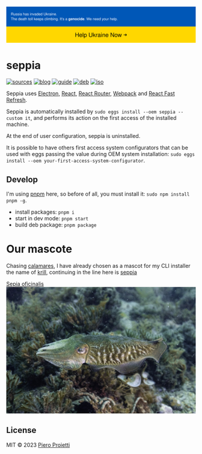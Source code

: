 [![Stand With Ukraine](https://raw.githubusercontent.com/vshymanskyy/StandWithUkraine/main/banner2-direct.svg)](https://vshymanskyy.github.io/StandWithUkraine)

seppia
=======
[![sources](https://img.shields.io/badge/github-sources-cyan)](https://github.com/pieroproietti/seppia)
[![blog](https://img.shields.io/badge/blog-penguin's%20eggs-cyan)](https://penguins-eggs.net)
[![guide](https://img.shields.io/badge/guide-penguin's%20eggs-cyan)](https://penguins-eggs.net/book/)
[![deb](https://img.shields.io/badge/deb-packages-blue)](https://sourceforge.net/projects/penguins-eggs/files/DEBS)
[![iso](https://img.shields.io/badge/iso-images-cyan)](https://sourceforge.net/projects/penguins-eggs/files/ISOS)

<p>
  Seppia uses <a href="https://electron.atom.io/">Electron</a>, <a href="https://facebook.github.io/react/">React</a>, <a href="https://github.com/reactjs/react-router">React Router</a>, <a href="https://webpack.js.org/">Webpack</a> and <a href="https://www.npmjs.com/package/react-refresh">React Fast Refresh</a>.
</p>

Seppia is automatically installed by ```sudo eggs install --oem seppia --custom it```, and performs its action on the first access of the installed machine.

At the end of user configuration, seppia is uninstalled.

It is possible to have others first access system configurators that can be used with eggs passing the value during OEM system installation: ```sudo eggs install --oem your-first-access-system-configurator```.

 ## Develop
 I'm using [pnpm](https://pnpm.io/) here, so before of all, you must install it: ```sudo npm install pnpm -g```.

 * install packages: ```pnpm i```
 * start in dev mode: ```pnpm start```
 * build deb package: ```pnpm package```

# 
# Our mascote

Chasing [calamares](https://calamares.io/), I have already chosen as a mascot for my CLI installer the name of [krill](https://penguins-eggs), continuing in the line here is [seppia](https://github.com/pieroproietti/seppia)

[Sepia oficinalis](https://en.wikipedia.org/wiki/Common_cuttlefish)
![seppia](assets/seppia.png)
## License

MIT © 2023 [Piero Proietti](https://github.com/pieroproietti/LICENZE)
